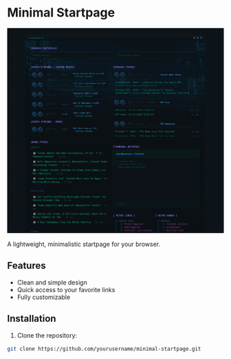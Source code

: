 # Minimal Startpage

![Startpage Screenshot](./console.png)

A lightweight, minimalistic startpage for your browser.

## Features

- Clean and simple design
- Quick access to your favorite links
- Fully customizable

## Installation

1. Clone the repository:

```bash
git clone https://github.com/yourusername/minimal-startpage.git
